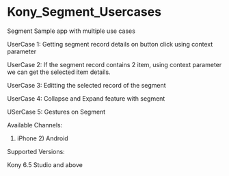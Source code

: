 # Kony_Segment_Usercases
Segment Sample app with multiple use cases

UserCase 1: Getting segment record details on button click using context parameter

UserCase 2: If the segment record contains 2 item, using context parameter we can get the selected item details.

UserCase 3: Editting the selected record of the segment

UserCase 4: Collapse and Expand feature with segment

USerCase 5: Gestures on Segment

Available Channels:

1) iPhone 2) Android

Supported Versions:

Kony 6.5 Studio and above
